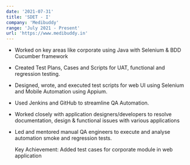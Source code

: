 ```yaml
---
date: '2021-07-31'
title: 'SDET - I'
company: 'Medibuddy'
range: 'July 2021 - Present'
url: 'https://www.medibuddy.in'
---
```


- Worked on key areas like corporate using Java with Selenium & BDD Cucumber framework

- Created Test Plans, Cases and Scripts for UAT, functional and regression testing.

- Designed, wrote, and executed test scripts for web UI using Selenium and Mobile Automation using Appium.

- Used Jenkins and GitHub to streamline QA Automation.

- Worked closely with application designers/developers to resolve documentation, design & functional issues with various        applications

- Led and mentored manual QA engineers to execute and analyse automation smoke and regression tests.

  Key Achievement: Added test cases for corporate module in web application
